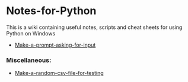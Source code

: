 # Notes-for-Python
This is a wiki containing useful notes, scripts and cheat sheets for using Python on Windows

* [Make-a-prompt-asking-for-input](https://github.com/tvs-dk/Notes-for-Python/wiki/Make-a-prompt-asking-for-input)




### Miscellaneous: 
* [Make-a-random-csv-file-for-testing](https://github.com/tvs-dk/Notes-for-Python/wiki/Make-a-random-csv-file-for-testing)
